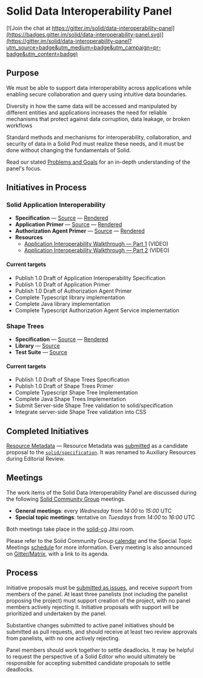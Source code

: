 # Solid Data Interoperability Panel

[![Join the chat at https://gitter.im/solid/data-interoperability-panel](https://badges.gitter.im/solid/data-interoperability-panel.svg)](https://gitter.im/solid/data-interoperability-panel?utm_source=badge&utm_medium=badge&utm_campaign=pr-badge&utm_content=badge)

## Purpose

We must be able to support data interoperability across applications while enabling secure collaboration and query using intuitive data boundaries.

Diversity in how the same data will be accessed and manipulated by different entities and applications increases the need for reliable mechanisms that protect against data corruption, data leakage, or broken workflows

Standard methods and mechanisms for interoperability, collaboration, and security of data in a Solid Pod must realize these needs, and it must be done without changing the fundamentals of Solid.

Read our stated [Problems and Goals](problems-and-goals.md) for an in-depth understanding of the panel's focus.

## Initiatives in Process

### Solid Application Interoperability

* **Specification** — [Source](https://github.com/solid/data-interoperability-panel/tree/master/proposals/specification) — [Rendered](https://solid.github.io/data-interoperability-panel/specification/)
* **Application Primer** — [Source](https://github.com/solid/data-interoperability-panel/tree/master/proposals/primer/application.bs) — [Rendered](https://solid.github.io/data-interoperability-panel/primer/application.html)
* **Authorization Agent Primer** — [Source](https://github.com/solid/data-interoperability-panel/tree/master/proposals/primer/authorization-agent.bs) — [Rendered](https://solid.github.io/data-interoperability-panel/primer/authorization-agent.html)
* **Resources**
  * [Application Interoperability Walkthrough — Part 1](https://solid-interop-public.s3.amazonaws.com/application-interoperability-walkthrough-part-1.mp4) (VIDEO)
  * [Application Interoperability Walkthrough — Part 2](https://solid-interop-public.s3.amazonaws.com/application-interoperability-walkthrough-part-2.mp4) (VIDEO)

#### Current targets

- Publish 1.0 Draft of Application Interoperability Specification
- Publish 1.0 Draft of Application Primer
- Publish 1.0 Draft of Authorization Agent Primer
- Complete Typescript library implementation
- Complete Java library implementation
- Complete Typescript Authorization Agent Service implementation

### Shape Trees

* **Specification** — [Source](https://github.com/shapetrees/specification) — [Rendered](https://shapetrees.org/TR/specification/index.html)
* **Library** — [Source](https://github.com/shapetrees/shapetree.js)
* **Test Suite** — [Source](https://github.com/shapetrees/test-suite)

#### Current targets

- Publish 1.0 Draft of Shape Trees Specification
- Publish 1.0 Draft of Shape Trees Primer
- Complete Typescript Shape Tree Implementation
- Complete Java Shape Trees Implementation
- Submit Server-side Shape Tree validation to solid/specification
- Integrate server-side Shape Tree validation into CSS

## Completed Initiatives

[Resource Metadata](https://github.com/solid/data-interoperability-panel/tree/master/archive/resource-metadata) — Resource Metadata was [submitted](https://github.com/solid/specification/pull/156) as a candidate proposal to the [`solid/specification`](https://github.com/solid/specification/). It was renamed to Auxiliary Resources during Editorial Review.

## Meetings

The work items of the Solid Data Interoperability Panel are discussed during the following [Solid Community Group](https://github.com/solid/specification) meetings.

- **General meetings**: every _Wednesday_ from _14:00_ to _15:00_ UTC
- **Special topic meetings**: tentative on _Tuesdays_ from _14:00_ to _16:00_ UTC

Both meetings take place in the [solid-cg](https://meet.jit.si/solid-cg) Jitsi room. 

Please refer to the Solid Community Group [calendar](https://www.w3.org/groups/cg/solid/calendar) and the Special Topic Meetings [schedule]([url](https://github.com/solid/specification/discussions/555)) for more information. Every meeting is also announced on [Gitter/Matrix](https://gitter.im/solid/specification), with a link to its agenda. 

## Process

Initiative proposals must be [submitted as issues](https://github.com/solid/data-interoperability-panel/issues/new), and receive support from members of the panel. At least three panelists (not including the panelist proposing the project) must support creation of the project, with no panel members actively rejecting it. Initiative proposals with support will be prioritized and undertaken by the panel.

Substantive changes submitted to active panel initiatives should be submitted as pull requests, and should receive at least two review approvals from panelists, with no one actively rejecting.

Panel members should work together to settle deadlocks. It may be helpful to request the perspective of a Solid Editor who would ultimately be responsible for accepting submitted candidate proposals to settle deadlocks.
